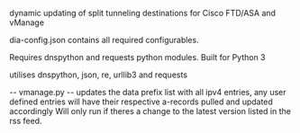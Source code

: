 dynamic updating of split tunneling destinations for Cisco FTD/ASA and vManage

dia-config.json contains all required configurables.

Requires dnspython and requests python modules.
Built for Python 3

utilises dnspython, json, re, urllib3 and requests

-- vmanage.py --
updates the data prefix list with all ipv4 entries, any user defined entries will have their respective a-records pulled and updated accordingly
Will only run if theres a change to the latest version listed in the rss feed.